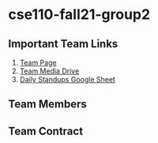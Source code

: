 # cse110-fall21-group2

## Important Team Links

1. [Team Page](admin/team.md)
2. [Team Media Drive](https://drive.google.com/drive/u/1/folders/0AFuPoOL2dVNLUk9PVA)
3. [Daily Standups Google Sheet](https://docs.google.com/spreadsheets/d/1SMPIuIakQLT89LjbC_OeXi88n1kjemgWY70IPSrXweg)

## Team Members

## Team Contract


